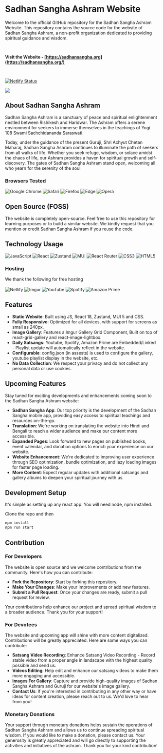 # Sadhan Sangha Ashram Website

Welcome to the official GitHub repository for the Sadhan Sangha Ashram Website. This repository contains the source code for the website of Sadhan Sangha Ashram, a non-profit organization dedicated to providing spiritual guidance and wisdom.

<br>

**Visit the Website - [https://sadhansangha.org](https://sadhansangha.org/)**

<br>

[![Netlify Status](https://api.netlify.com/api/v1/badges/a8e71262-b91c-4365-acf3-391578e162cb/deploy-status)](https://app.netlify.com/sites/sadhansangha/deploys)


![](https://i.imgur.com/KsqCBDW.jpg)

## About Sadhan Sangha Ashram
Sadhan Sangha Ashram is a sanctuary of peace and spiritual enlightenment nestled between Rishikesh and Haridwar. The Ashram offers a serene environment for seekers to immerse themselves in the teachings of Yogi 108 Swami Sachchidananda Saraswati.

Today, under the guidance of the present Guruji, Shri Achyut Chetan Maharaj, Sadhan Sangha Ashram continues to illuminate the path of seekers from all walks of life. Whether you seek refuge, wisdom, or solace amidst the chaos of life, our Ashram provides a haven for spiritual growth and self-discovery. The gates of Sadhan Sangha Ashram stand open, welcoming all who yearn for the serenity of the soul

### Browsers Tested
![Google Chrome](https://img.shields.io/badge/Google%20Chrome-4285F4?style=for-the-badge&logo=GoogleChrome&logoColor=white)
![Safari](https://img.shields.io/badge/Safari-000000?style=for-the-badge&logo=Safari&logoColor=white)
![Firefox](https://img.shields.io/badge/Firefox-FF7139?style=for-the-badge&logo=Firefox-Browser&logoColor=white)
![Edge](https://img.shields.io/badge/Edge-0078D7?style=for-the-badge&logo=Microsoft-edge&logoColor=white)
![Opera](https://img.shields.io/badge/Opera-FF1B2D?style=for-the-badge&logo=Opera&logoColor=white)

## Open Source (FOSS)
The website is completely open-source. Feel free to use this repository for learning purposes or to build a similar website. We kindly request that you mention or credit Sadhan Sangha Ashram if you reuse the code.

## Technology Usage
![JavaScript](https://img.shields.io/badge/javascript-%23323330.svg?style=for-the-badge&logo=javascript&logoColor=%23F7DF1E)
![React](https://img.shields.io/badge/react-%2320232a.svg?style=for-the-badge&logo=react&logoColor=%2361DAFB)
![Zustand](https://img.shields.io/badge/zustand-%2320232a.svg?style=for-the-badge&logo=react&logoColor=%2361DAFB)
![MUI](https://img.shields.io/badge/MUI-%230081CB.svg?style=for-the-badge&logo=mui&logoColor=white)
![React Router](https://img.shields.io/badge/React_Router-CA4245?style=for-the-badge&logo=react-router&logoColor=white)
![CSS3](https://img.shields.io/badge/css3-%231572B6.svg?style=for-the-badge&logo=css3&logoColor=white)
![HTML5](https://img.shields.io/badge/html5-%23E34F26.svg?style=for-the-badge&logo=html5&logoColor=white)

### Hosting
We thank the following for free hosting<br><br>
![Netlify](https://img.shields.io/badge/netlify-%23000000.svg?style=for-the-badge&logo=netlify&logoColor=#00C7B7)
![Imgur](https://a11ybadges.com/badge?logo=imgur)
![YouTube](https://img.shields.io/badge/YouTube-%23FF0000.svg?style=for-the-badge&logo=YouTube&logoColor=white)
![Spotify](https://img.shields.io/badge/Spotify-1ED760?style=for-the-badge&logo=spotify&logoColor=white)
![Amazon Prime](https://img.shields.io/badge/Amazon%20Prime-0F79AF?style=for-the-badge&logo=amazonprime&logoColor=white)

## Features
- **Static Website**: Built using JS, React 18, Zustand, MUI 5 and CSS.
- **Fully Responsive**: Optimized for all devices, with support for screens as small as 240px.
- **Image Gallery**: Features a Imgur Gallery Grid Component, Built on top of react-grid-gallery and  react-image-lightbox.
- **Daily Satsangs**: Youtube, Spotify, Amazon Prime are Embedded/Linked - Playlist update will automatically reflect in the website.
- **Configurable**: config.json (in assests) is used to configure the gallery, youtube playlist display in the website, etc.
- **No Data Collection**: We respect your privacy and do not collect any personal data or use cookies.

## Upcoming Features

Stay tuned for exciting developments and enhancements coming soon to the Sadhan Sangha Ashram website:

- **Sadhan Sangha App**: Our top priority is the development of the Sadhan Sangha mobile app, providing easy access to spiritual teachings and resources on-the-go.
- **Translation**: We're working on translating the website into Hindi and Bengali to reach a wider audience and make our content more accessible.
- **Expanded Pages**: Look forward to new pages on published books, event calendar, and donation options to enrich your experience on our website.
- **Website Enhancement**: We're dedicated to improving user experience through SEO optimization, bundle optimization, and lazy loading images for faster page loading.
- **More Content**: Expect regular updates with additional satsangs and gallery albums to deepen your spiritual journey with us.

## Development Setup 

It's simple as setting up any react app. You will need node, npm installed.

Clone the repo and then 
```bash
npm install
npm run start
```


## Contribution
### For Developers
The website is open source and we welcome contributions from the community. Here's how you can contribute:

- **Fork the Repository**: Start by forking this repository.
- **Make Your Changes**: Make your improvements or add new features.
- **Submit a Pull Request**: Once your changes are ready, submit a pull request for review.

Your contributions help enhance our project and spread spiritual wisdom to a broader audience. Thank you for your support!

### For Devotees

The website and upcoming app will shine with more content digitalized. Contributions will be greatly appreciated. Here are some ways you can contribute:

- **Satsang Video Recording**: Enhance Satsang Video Recording - Record stable video from a proper angle in landscape with the highest quality possible and send us.
- **Videos Editing**: Help edit and enhance our satsang videos to make them more engaging and accessible.
- **Images For Gallery**: Capture and provide high-quality images of Sadhan Sangha Ashram and Guruji for our website's image gallery.
- **Contact Us**: If you're interested in contributing in any other way or have ideas for content creation, please reach out to us. We'd love to hear from you!

### Monetary Donations

Your support through monetary donations helps sustain the operations of Sadhan Sangha Ashram and allows us to continue spreading spiritual wisdom. If you would like to make a donation, please contact us. Your generosity is greatly appreciated and will go directly to supporting the activities and initiatives of the ashram. Thank you for your kind contribution!
